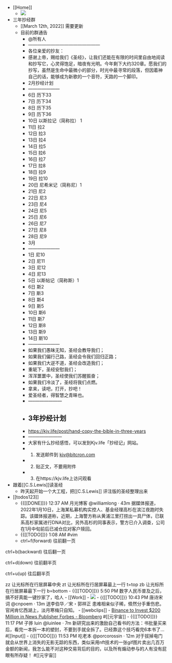 - [[Home]]
    - ![](https://firebasestorage.googleapis.com/v0/b/firescript-577a2.appspot.com/o/imgs%2Fapp%2Fhaozhongwen%2Fpx7a-c0mxv.png?alt=media&token=6cc57c2b-967e-4cf9-97bb-ca2141986a56)
- 三年抄经群
    - [[March 12th, 2022]] 需要更新
    - 目前的群通告
        - @所有人
        - ————————————————
        - 各位亲爱的抄友：
        - 感谢上帝，赐给我们《圣经》，让我们还能在有限的时间里自由地阅读和抄写它，心灵得饱足，暗夜有光明。今年剩下大约320章。愿我们的抄写，虽然是生命中最微小的部分，时光中最寻常的段落，但因着神自己的话，能够成为新歌的一个音符，天路的一个脚印。
        - 2月抄经计划
        - ———————
        - 6日 历下33
        - 7日 历下34
        - 8日 历下35
        - 9日 历下36
        - 10日 以斯拉记（简称拉） 1
        - 11日 拉2 
        - 12日 拉3
        - 13日 拉4
        - 14日 拉5
        - 15日 拉6
        - 16日 拉7
        - 17日 拉8
        - 18日 拉9
        - 19日 拉10
        - 20日 尼希米记（简称尼）1
        - 21日 尼2
        - 22日 尼3
        - 23日 尼4
        - 24日 尼5
        - 25日 尼6
        - 26日 尼7
        - 27日 尼8
        - 28日 尼9
        - 3月
        - ———————
        - 1日 尼10
        - 2日 尼11 
        - 3日 尼12
        - 4日 尼13
        - 5日 以斯帖记（简称斯）1
        - 6日 斯2
        - 7日 斯3
        - 8日 斯4
        - 9日 斯5
        - 10日 斯6
        - 11日 斯7
        - 12日 斯8
        - 13日 斯9
        - 14日 斯10
        - ———————
        - 如果我们愚昧无知，圣经会教导我们；
        - 如果我们偏行己路，圣经会令我们回归正路；
        - 如果我们大逆不道，圣经会改造我们；
        - 重轭下，圣经安慰我们；
        - 浑浑噩噩中，圣经使我们苏醒振奋；
        - 如果我们冷淡了，圣经将我们点燃。
        - 拿来，读吧，打开，抄吧！
        - 爱圣经者，得智慧之青睐也。
        - —–——————
        - ## 3年抄经计划
        - https://kjv.life/post/hand-copy-the-bible-in-three-years
        - —–——————
        - 大家有什么抄经感悟，可以发到Kjv.life「抄经记」网站。
        - 1. 发送邮件到 kjv@bitcron.com
        - 2. 贴正文，不要用附件
        - 3. 在https://kjv.life上访问观看
- 跟着[[C.S.Lewis]]读圣经
    - 昨天起开始一个大工程，把[[C.S.Lewis]] 评注版的圣经整理出来
- [[todos123]]
    - {{[[DONE]]}} 12:37 AM 月光博客
@williamlong
·
43m
据媒体报道，2022年1月10日，上海某私募机构实控人、基金经理高杉在滨江夜跑时失踪。该媒体报道称，近期，上海警方称从黄浦江里打捞出一具尸体，已联系高杉家属进行DNA对比，另外高杉的同事表示，警方已介入调查，公司在1月中旬前后已减仓应对客户赎回。
    - {{[[TODO]]}} 1:08 AM #vim
    -  ctrl+f(forward)  往前翻一页

ctrl+b(backward) 往后翻一页

ctrl+d(down) 往前翻半页

ctrl+u(up) 往后翻半页

zz 让光标所在行居屏幕中央
zt 让光标所在行居屏幕最上一行 t=top
zb 让光标所在行居屏幕最下一行 b=bottom
    - {{[[TODO]]}} 5:50 PM 数字人民币普及之后，搞不好真能一键抄家了，哈人
    - [[Work]]
        - ![](https://firebasestorage.googleapis.com/v0/b/firescript-577a2.appspot.com/o/imgs%2Fapp%2Fhaozhongwen%2Ft91Xx14AsS.png?alt=media&token=2cd8afe8-3e00-43b8-91b1-242ea5ad5f40)
        - {{[[TODO]]}} 10:43 PM 唐诗宋词
@cnpoem
·
13m
送李伯华／宋・郭祥正
患难相亲似子稀，倐然分手重伤悲。
官闲肯忆西湖上，淡月寒梅只自知。
        - [[webclips]]
            - [Binance to Invest $200 Million in News Publisher Forbes - Bloomberg](https://www.bloomberg.com/news/articles/2022-02-10/binance-said-to-invest-200-million-in-news-publisher-forbes) #[[元宇宙]]
            - {{[[TODO]]}} 11:17 PM 
子骅 luin
@luinlee
·
7m
新研究出来的激励自己看书的方法：书批量买来后，看完一本拆一本的塑封，不要到手就全拆了。已经靠这个技巧看完6本书了… #[[Input]]
            - {{[[TODO]]}} 11:53 PM 吃老本
@porcorossin
·
12m
对于拔掉电门就会从世界上消失的无影无踪的东西，类似采用nft技术的一张gif图片卖出几百万金额的新闻，我怎么能不对这种交易背后的目的，以及所有煽动参与的人有没有屁眼有所存疑！ #[[元宇宙]]
